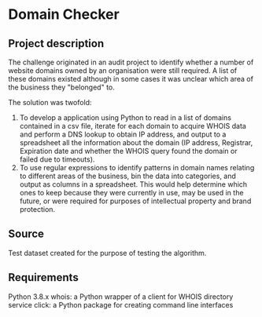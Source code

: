 # Domain Checker

## Project description

The challenge originated in an audit project to identify whether a number of website domains owned by an organisation were still required. A list of these domains existed although in some cases it was unclear which area of the business they "belonged" to. 

The solution was twofold:

1. To develop a application using Python to read in a list of domains contained in a csv file, iterate for each domain to acquire WHOIS data and perform a DNS lookup to obtain IP address, and output to a spreadsheet all the information about the domain (IP address, Registrar, Expiration date and whether the WHOIS query found the domain or failed due to timeouts).
2. To use regular expressions to identify patterns in domain names relating to different areas of the business, bin the data into categories, and output as columns in a spreadsheet. This would help determine which ones to keep because they were currently in use, may be used in the future, or were required for purposes of intellectual property and brand protection.

## Source

Test dataset created for the purpose of testing the algorithm. 

## Requirements

Python 3.8.x
whois: a Python wrapper of a client for WHOIS directory service
click: a Python package for creating command line interfaces